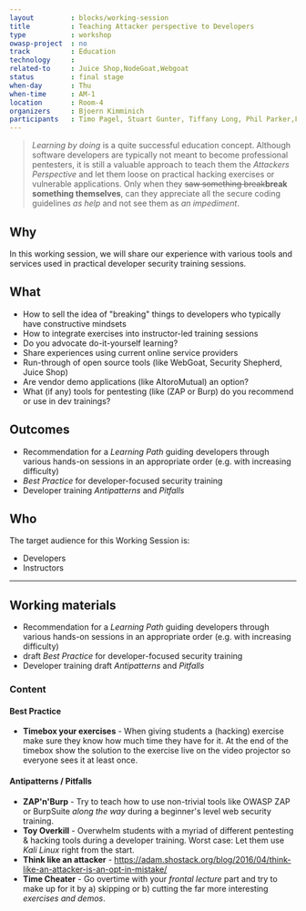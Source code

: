 ```yaml
---
layout         : blocks/working-session
title          : Teaching Attacker perspective to Developers
type           : workshop
owasp-project  : no
track          : Education
technology     :
related-to     : Juice Shop,NodeGoat,Webgoat
status         : final stage 
when-day       : Thu
when-time      : AM-1
location       : Room-4
organizers     : Bjoern Kimminich
participants   : Timo Pagel, Stuart Gunter, Tiffany Long, Phil Parker,Francois Raynaud, Irene Michlin, Steven van der Baan, Robert Hurlbut
---
```


> _Learning by doing_ is a quite successful education concept. Although
> software developers are typically not meant to become professional
> pentesters, it is still a valuable approach to teach them the
> _Attackers Perspective_ and let them loose on practical hacking
> exercises or vulnerable applications. Only when they ~~saw something
> break~~**break something themselves**, can they appreciate all the
> secure coding guidelines _as help_ and not see them as _an
> impediment_.


## Why

In this working session, we will share our experience with various tools
and services used in practical developer security training sessions.

## What

- How to sell the idea of "breaking" things to developers who typically
  have constructive mindsets
- How to integrate exercises into instructor-led training sessions
- Do you advocate do-it-yourself learning?
- Share experiences using current online service providers
- Run-through of open source tools (like WebGoat, Security Shepherd,
  Juice Shop)
- Are vendor demo applications (like AltoroMutual) an option?
- What (if any) tools for pentesting (like (ZAP or Burp) do you
  recommend or use in dev trainings?

## Outcomes

- Recommendation for a _Learning Path_ guiding developers through
  various hands-on sessions in an appropriate order (e.g. with
  increasing difficulty)
- _Best Practice_ for developer-focused security training
- Developer training _Antipatterns_ and _Pitfalls_

## Who

The target audience for this Working Session is:

- Developers
- Instructors

---

## Working materials

- Recommendation for a _Learning Path_ guiding developers through
  various hands-on sessions in an appropriate order (e.g. with
  increasing difficulty)
- draft _Best Practice_ for developer-focused security training
- Developer training draft _Antipatterns_ and _Pitfalls_

### Content

#### Best Practice

* **Timebox your exercises** - When giving students a (hacking) exercise
  make sure they know how much time they have for it. At the end of the
  timebox show the solution to the exercise live on the video projector
  so everyone sees it at least once.

#### Antipatterns / Pitfalls

* **ZAP'n'Burp** - Try to teach how to use non-trivial tools like OWASP
  ZAP or BurpSuite _along the way_ during a beginner's level web
  security training.
* **Toy Overkill** - Overwhelm students with a myriad of different
  pentesting & hacking tools during a developer training. Worst case:
  Let them use _Kali Linux_ right from the start.
* **Think like an attacker** -
  <https://adam.shostack.org/blog/2016/04/think-like-an-attacker-is-an-opt-in-mistake/>
* **Time Cheater** - Go overtime with your _frontal lecture_ part and
  try to make up for it by a) skipping or b) cutting the far more
  interesting _exercises and demos_.
